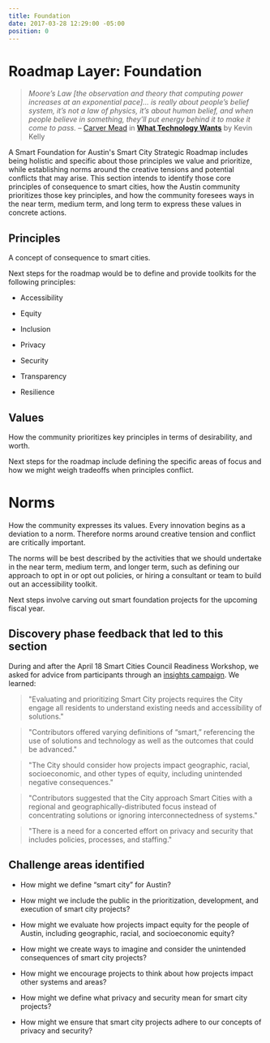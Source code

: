```yaml
---
title: Foundation
date: 2017-03-28 12:29:00 -05:00
position: 0
---
```


# Roadmap Layer: Foundation

> *Moore’s Law \[the observation and theory that computing power increases at an exponential pace\]... is really about people’s belief system, it’s not a law of physics, it’s about human belief, and when people believe in something, they’ll put energy behind it to make it come to pass.*
> – [Carver Mead](https://en.wikipedia.org/wiki/Carver_Mead) in **[What Technology Wants](https://www.librarything.com/work/9897361/summary)** by Kevin Kelly

A Smart Foundation for Austin's Smart City Strategic Roadmap includes being holistic and specific about those principles we value and prioritize, while establishing norms around the creative tensions and potential conflicts that may arise. This section intends to identify those core principles of consequence to smart cities, how the Austin community prioritizes those key principles, and how the community foresees ways in the near term, medium term, and long term to express these values in concrete actions.

## Principles

A concept of consequence to smart cities.

Next steps for the roadmap would be to define and provide toolkits for the following principles:

* Accessibility

* Equity

* Inclusion

* Privacy

* Security

* Transparency

* Resilience

## Values

How the community prioritizes key principles in terms of desirability, and worth.

Next steps for the roadmap include defining the specific areas of focus and how we might weigh tradeoffs when principles conflict.

# Norms

How the community expresses its values. Every innovation begins as a deviation to a norm. Therefore norms around creative tension and conflict are critically important.

The norms will be best described by the activities that we should undertake in the near term, medium term, and longer term, such as defining our approach to opt in or opt out policies, or hiring a consultant or team to build out an accessibility toolkit.

Next steps involve carving out smart foundation projects for the upcoming fiscal year.

## Discovery phase feedback that led to this section

During and after the April 18 Smart Cities Council Readiness Workshop, we asked for advice from participants through an [insights campaign](http://insights.austintexas.gov/Austin/1001/insights). We learned:

> "Evaluating and prioritizing Smart City projects requires the City engage all residents to understand existing needs and accessibility of solutions."

> "Contributors offered varying definitions of “smart,” referencing the use of solutions and technology as well as the outcomes that could be advanced."

> "The City should consider how projects impact geographic, racial, socioeconomic, and other types of equity, including unintended negative consequences."

> "Contributors suggested that the City approach Smart Cities with a regional and geographically-distributed focus instead of concentrating solutions or ignoring interconnectedness of systems."

> "There is a need for a concerted effort on privacy and security that includes policies, processes, and staffing."

## Challenge areas identified

* How might we define “smart city” for Austin?

* How might we include the public in the prioritization, development, and execution of smart city projects?

* How might we evaluate how projects impact equity for the people of Austin, including geographic, racial, and socioeconomic equity?

* How might we create ways to imagine and consider the unintended consequences of smart city projects?

* How might we encourage projects to think about how projects impact other systems and areas?

* How might we define what privacy and security mean for smart city projects?

* How might we ensure that smart city projects adhere to our concepts of privacy and security?